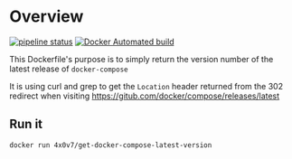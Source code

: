 # Overview

[![pipeline status](https://gitlab.com/andy.wilson/get-docker-compose-latest-version/badges/master/pipeline.svg)](https://gitlab.com/andy.wilson/get-docker-compose-latest-version/commits/master) [![Docker Automated build](https://img.shields.io/docker/automated/jrottenberg/ffmpeg.svg)](https://hub.docker.com/r/4x0v7/get-docker-compose-latest-version)

This Dockerfile's purpose is to simply return the version number of the latest release of `docker-compose`

It is using curl and grep to get the `Location` header returned from the 302 redirect when visiting <https://gitub.com/docker/compose/releases/latest>

## Run it

```shell
docker run 4x0v7/get-docker-compose-latest-version
```

